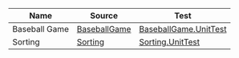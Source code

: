 |Name|Source|Test|
|---|---|---|
|Baseball Game|[BaseballGame](./BaseballGame)|[BaseballGame.UnitTest](./BaseballGame.UnitTest)|
|Sorting|[Sorting](./Sorting)|[Sorting.UnitTest](./Sorting.UnitTest)|
